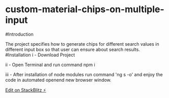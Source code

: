 # custom-material-chips-on-multiple-input

#Introduction


The project specifies how to generate chips for different search values in different input box so that user can ensure about search results.
#Installation
i - Download Project 

ii - Open Terminal and run command npm i 

iii - After installation of node modules run command 'ng s -o' and enjoy the code in automated openend new browser window.

[Edit on StackBlitz ⚡️](https://stackblitz.com/edit/custom-material-chips-on-multiple-input)
